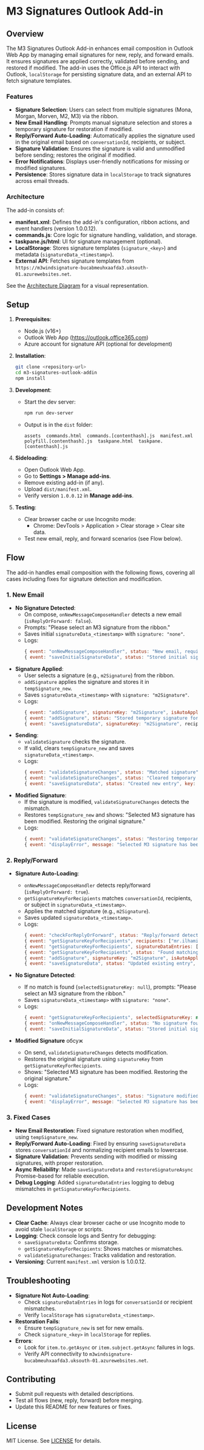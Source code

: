 # M3 Signatures Outlook Add-in

## Overview
The M3 Signatures Outlook Add-in enhances email composition in Outlook Web App by managing email signatures for new, reply, and forward emails. It ensures signatures are applied correctly, validated before sending, and restored if modified. The add-in uses the Office.js API to interact with Outlook, `localStorage` for persisting signature data, and an external API to fetch signature templates.

### Features
- **Signature Selection**: Users can select from multiple signatures (Mona, Morgan, Morven, M2, M3) via the ribbon.
- **New Email Handling**: Prompts manual signature selection and stores a temporary signature for restoration if modified.
- **Reply/Forward Auto-Loading**: Automatically applies the signature used in the original email based on `conversationId`, recipients, or subject.
- **Signature Validation**: Ensures the signature is valid and unmodified before sending; restores the original if modified.
- **Error Notifications**: Displays user-friendly notifications for missing or modified signatures.
- **Persistence**: Stores signature data in `localStorage` to track signatures across email threads.

### Architecture
The add-in consists of:
- **manifest.xml**: Defines the add-in's configuration, ribbon actions, and event handlers (version 1.0.0.12).
- **commands.js**: Core logic for signature handling, validation, and storage.
- **taskpane.js/html**: UI for signature management (optional).
- **LocalStorage**: Stores signature templates (`signature_<key>`) and metadata (`signatureData_<timestamp>`).
- **External API**: Fetches signature templates from `https://m3windsignature-bucabmeuhxaafda3.uksouth-01.azurewebsites.net`.

See the [Architecture Diagram](architecture.mmd) for a visual representation.

## Setup
1. **Prerequisites**:
   - Node.js (v16+)
   - Outlook Web App (https://outlook.office365.com)
   - Azure account for signature API (optional for development)

2. **Installation**:
   ```bash
   git clone <repository-url>
   cd m3-signatures-outlook-addin
   npm install
   ```

3. **Development**:
   - Start the dev server:
     ```bash
     npm run dev-server
     ```
   - Output is in the `dist` folder:
     ```
     assets  commands.html  commands.[contenthash].js  manifest.xml  polyfill.[contenthash].js  taskpane.html  taskpane.[contenthash].js
     ```

4. **Sideloading**:
   - Open Outlook Web App.
   - Go to **Settings > Manage add-ins**.
   - Remove existing add-in (if any).
   - Upload `dist/manifest.xml`.
   - Verify version `1.0.0.12` in **Manage add-ins**.

5. **Testing**:
   - Clear browser cache or use Incognito mode:
     - Chrome: DevTools > Application > Clear storage > Clear site data.
   - Test new email, reply, and forward scenarios (see Flow below).

## Flow
The add-in handles email composition with the following flows, covering all cases including fixes for signature detection and modification.

### 1. New Email
- **No Signature Detected**:
  - On compose, `onNewMessageComposeHandler` detects a new email (`isReplyOrForward: false`).
  - Prompts: "Please select an M3 signature from the ribbon."
  - Saves initial `signatureData_<timestamp>` with `signature: "none"`.
  - Logs:
    ```javascript
    { event: "onNewMessageComposeHandler", status: "New email, requiring manual signature selection" }
    { event: "saveInitialSignatureData", status: "Stored initial signature data", recipients, conversationId, subject }
    ```
- **Signature Applied**:
  - User selects a signature (e.g., `m2Signature`) from the ribbon.
  - `addSignature` applies the signature and stores it in `tempSignature_new`.
  - Saves `signatureData_<timestamp>` with `signature: "m2Signature"`.
  - Logs:
    ```javascript
    { event: "addSignature", signatureKey: "m2Signature", isAutoApplied: false }
    { event: "addSignature", status: "Stored temporary signature for new email" }
    { event: "saveSignatureData", signatureKey: "m2Signature", recipients, conversationId, subject }
    ```
- **Sending**:
  - `validateSignature` checks the signature.
  - If valid, clears `tempSignature_new` and saves `signatureData_<timestamp>`.
  - Logs:
    ```javascript
    { event: "validateSignatureChanges", status: "Matched signature", matchedSignatureKey: "m2Signature" }
    { event: "validateSignatureChanges", status: "Cleared temporary signature for new email" }
    { event: "saveSignatureData", status: "Created new entry", key: "signatureData_..." }
    ```
- **Modified Signature**:
  - If the signature is modified, `validateSignatureChanges` detects the mismatch.
  - Restores `tempSignature_new` and shows: "Selected M3 signature has been modified. Restoring the original signature."
  - Logs:
    ```javascript
    { event: "validateSignatureChanges", status: "Restoring temporary signature for new email" }
    { event: "displayError", message: "Selected M3 signature has been modified. Restoring the original signature." }
    ```

### 2. Reply/Forward
- **Signature Auto-Loading**:
  - `onNewMessageComposeHandler` detects reply/forward (`isReplyOrForward: true`).
  - `getSignatureKeyForRecipients` matches `conversationId`, recipients, or subject in `signatureData_<timestamp>`.
  - Applies the matched signature (e.g., `m2Signature`).
  - Saves updated `signatureData_<timestamp>`.
  - Logs:
    ```javascript
    { event: "checkForReplyOrForward", status: "Reply/forward detected", conversationId: "AAQkAG..." }
    { event: "getSignatureKeyForRecipients", recipients: ["mr.ilhami@gmail.com"], conversationId, currentSubject }
    { event: "getSignatureKeyForRecipients", signatureDataEntries: [{ key, conversationId, signature: "m2Signature", ... }] }
    { event: "getSignatureKeyForRecipients", status: "Found matching signature by conversationId", signatureKey: "m2Signature" }
    { event: "addSignature", signatureKey: "m2Signature", isAutoApplied: true }
    { event: "saveSignatureData", status: "Updated existing entry", key: "signatureData_..." }
    ```
- **No Signature Detected**:
  - If no match is found (`selectedSignatureKey: null`), prompts: "Please select an M3 signature from the ribbon."
  - Saves `signatureData_<timestamp>` with `signature: "none"`.
  - Logs:
    ```javascript
    { event: "getSignatureKeyForRecipients", selectedSignatureKey: null }
    { event: "onNewMessageComposeHandler", status: "No signature found for reply/forward, requiring manual selection" }
    { event: "saveInitialSignatureData", status: "Stored initial signature data" }
    ```
- **Modified Signature** обсуж

  - On send, `validateSignatureChanges` detects modification.
  - Restores the original signature using `signatureKey` from `getSignatureKeyForRecipients`.
  - Shows: "Selected M3 signature has been modified. Restoring the original signature."
  - Logs:
    ```javascript
    { event: "validateSignatureChanges", status: "Signature modified" }
    { event: "displayError", message: "Selected M3 signature has been modified. Restoring the original signature." }
    ```

### 3. Fixed Cases
- **New Email Restoration**: Fixed signature restoration when modified, using `tempSignature_new`.
- **Reply/Forward Auto-Loading**: Fixed by ensuring `saveSignatureData` stores `conversationId` and normalizing recipient emails to lowercase.
- **Signature Validation**: Prevents sending with modified or missing signatures, with proper restoration.
- **Async Reliability**: Made `saveSignatureData` and `restoreSignatureAsync` Promise-based for reliable execution.
- **Debug Logging**: Added `signatureDataEntries` logging to debug mismatches in `getSignatureKeyForRecipients`.

## Development Notes
- **Clear Cache**: Always clear browser cache or use Incognito mode to avoid stale `localStorage` or scripts.
- **Logging**: Check console logs and Sentry for debugging:
  - `saveSignatureData`: Confirms storage.
  - `getSignatureKeyForRecipients`: Shows matches or mismatches.
  - `validateSignatureChanges`: Tracks validation and restoration.
- **Versioning**: Current `manifest.xml` version is 1.0.0.12.

## Troubleshooting
- **Signature Not Auto-Loading**:
  - Check `signatureDataEntries` in logs for `conversationId` or recipient mismatches.
  - Verify `localStorage` has `signatureData_<timestamp>`.
- **Restoration Fails**:
  - Ensure `tempSignature_new` is set for new emails.
  - Check `signature_<key>` in `localStorage` for replies.
- **Errors**:
  - Look for `item.to.getAsync` or `item.subject.getAsync` failures in logs.
  - Verify API connectivity to `m3windsignature-bucabmeuhxaafda3.uksouth-01.azurewebsites.net`.

## Contributing
- Submit pull requests with detailed descriptions.
- Test all flows (new, reply, forward) before merging.
- Update this README for new features or fixes.

## License
MIT License. See [LICENSE](LICENSE) for details.